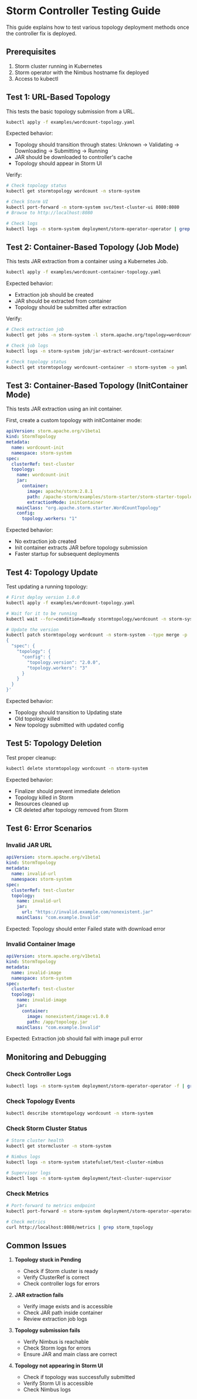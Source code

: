 # Storm Controller Testing Guide

This guide explains how to test various topology deployment methods once the controller fix is deployed.

## Prerequisites

1. Storm cluster running in Kubernetes
2. Storm operator with the Nimbus hostname fix deployed
3. Access to kubectl

## Test 1: URL-Based Topology

This tests the basic topology submission from a URL.

```bash
kubectl apply -f examples/wordcount-topology.yaml
```

Expected behavior:
- Topology should transition through states: Unknown → Validating → Downloading → Submitting → Running
- JAR should be downloaded to controller's cache
- Topology should appear in Storm UI

Verify:
```bash
# Check topology status
kubectl get stormtopology wordcount -n storm-system

# Check Storm UI
kubectl port-forward -n storm-system svc/test-cluster-ui 8080:8080
# Browse to http://localhost:8080

# Check logs
kubectl logs -n storm-system deployment/storm-operator-operator | grep wordcount
```

## Test 2: Container-Based Topology (Job Mode)

This tests JAR extraction from a container using a Kubernetes Job.

```bash
kubectl apply -f examples/wordcount-container-topology.yaml
```

Expected behavior:
- Extraction job should be created
- JAR should be extracted from container
- Topology should be submitted after extraction

Verify:
```bash
# Check extraction job
kubectl get jobs -n storm-system -l storm.apache.org/topology=wordcount-container

# Check job logs
kubectl logs -n storm-system job/jar-extract-wordcount-container

# Check topology status
kubectl get stormtopology wordcount-container -n storm-system -o yaml
```

## Test 3: Container-Based Topology (InitContainer Mode)

This tests JAR extraction using an init container.

First, create a custom topology with initContainer mode:

```yaml
apiVersion: storm.apache.org/v1beta1
kind: StormTopology
metadata:
  name: wordcount-init
  namespace: storm-system
spec:
  clusterRef: test-cluster
  topology:
    name: wordcount-init
    jar:
      container:
        image: apache/storm:2.8.1
        path: /apache-storm/examples/storm-starter/storm-starter-topologies-2.8.1.jar
        extractionMode: initContainer
    mainClass: "org.apache.storm.starter.WordCountTopology"
    config:
      topology.workers: "1"
```

Expected behavior:
- No extraction job created
- Init container extracts JAR before topology submission
- Faster startup for subsequent deployments

## Test 4: Topology Update

Test updating a running topology:

```bash
# First deploy version 1.0.0
kubectl apply -f examples/wordcount-topology.yaml

# Wait for it to be running
kubectl wait --for=condition=Ready stormtopology/wordcount -n storm-system

# Update the version
kubectl patch stormtopology wordcount -n storm-system --type merge -p '
{
  "spec": {
    "topology": {
      "config": {
        "topology.version": "2.0.0",
        "topology.workers": "3"
      }
    }
  }
}'
```

Expected behavior:
- Topology should transition to Updating state
- Old topology killed
- New topology submitted with updated config

## Test 5: Topology Deletion

Test proper cleanup:

```bash
kubectl delete stormtopology wordcount -n storm-system
```

Expected behavior:
- Finalizer should prevent immediate deletion
- Topology killed in Storm
- Resources cleaned up
- CR deleted after topology removed from Storm

## Test 6: Error Scenarios

### Invalid JAR URL
```yaml
apiVersion: storm.apache.org/v1beta1
kind: StormTopology
metadata:
  name: invalid-url
  namespace: storm-system
spec:
  clusterRef: test-cluster
  topology:
    name: invalid-url
    jar:
      url: "https://invalid.example.com/nonexistent.jar"
    mainClass: "com.example.Invalid"
```

Expected: Topology should enter Failed state with download error

### Invalid Container Image
```yaml
apiVersion: storm.apache.org/v1beta1
kind: StormTopology
metadata:
  name: invalid-image
  namespace: storm-system
spec:
  clusterRef: test-cluster
  topology:
    name: invalid-image
    jar:
      container:
        image: nonexistent/image:v1.0.0
        path: /app/topology.jar
    mainClass: "com.example.Invalid"
```

Expected: Extraction job should fail with image pull error

## Monitoring and Debugging

### Check Controller Logs
```bash
kubectl logs -n storm-system deployment/storm-operator-operator -f | grep -E "wordcount|ERROR"
```

### Check Topology Events
```bash
kubectl describe stormtopology wordcount -n storm-system
```

### Check Storm Cluster Status
```bash
# Storm cluster health
kubectl get stormcluster -n storm-system

# Nimbus logs
kubectl logs -n storm-system statefulset/test-cluster-nimbus

# Supervisor logs  
kubectl logs -n storm-system deployment/test-cluster-supervisor
```

### Check Metrics
```bash
# Port-forward to metrics endpoint
kubectl port-forward -n storm-system deployment/storm-operator-operator 8080:8080

# Check metrics
curl http://localhost:8080/metrics | grep storm_topology
```

## Common Issues

1. **Topology stuck in Pending**
   - Check if Storm cluster is ready
   - Verify ClusterRef is correct
   - Check controller logs for errors

2. **JAR extraction fails**
   - Verify image exists and is accessible
   - Check JAR path inside container
   - Review extraction job logs

3. **Topology submission fails**
   - Verify Nimbus is reachable
   - Check Storm logs for errors
   - Ensure JAR and main class are correct

4. **Topology not appearing in Storm UI**
   - Check if topology was successfully submitted
   - Verify Storm UI is accessible
   - Check Nimbus logs